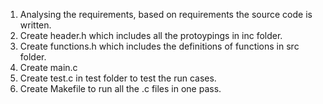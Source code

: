 1. Analysing the requirements, based on requirements the source code is written.
2. Create header.h which includes all the protoypings in inc folder.
3. Create functions.h which includes the definitions of functions in src folder.
4. Create main.c
5. Create test.c in test folder to test the run cases.
6. Create Makefile to run all the .c files in one pass.
